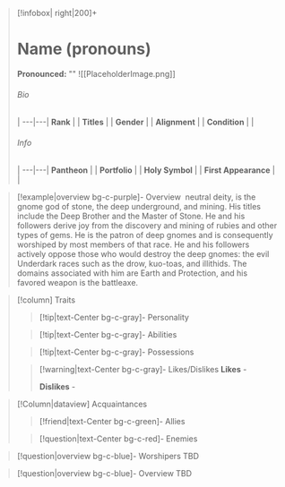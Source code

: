 > [!infobox| right|200]+
> # Name (pronouns)
> **Pronounced:**  ""
> ![[PlaceholderImage.png]]
> ###### Bio
>  |
> ---|---|
> **Rank** |  |
> **Titles** |  |
> **Gender** |  |
> **Alignment** |  |
> **Condition** |  |
> ###### Info
>  |
> ---|---|
> **Pantheon** |  |
> **Portfolio** |  |
> **Holy Symbol** |  |
> **First Appearance** |  |


> [!example|overview bg-c-purple]- Overview 
>  neutral deity, is the gnome god of stone, the deep underground, and mining. His titles include the Deep Brother and the Master of Stone. He and his followers derive joy from the discovery and mining of rubies and other types of gems. He is the patron of deep gnomes and is consequently worshiped by most members of that race. He and his followers actively oppose those who would destroy the deep gnomes: the evil Underdark races such as the drow, kuo-toas, and illithids. The domains associated with him are Earth and Protection, and his favored weapon is the battleaxe.


> [!column] Traits
>> [!tip|text-Center bg-c-gray]- Personality
>>  
>
>
>> [!tip|text-Center bg-c-gray]- Abilities
>> 
>
>
>> [!tip|text-Center bg-c-gray]- Possessions
>> 
>
>
>> [!warning|text-Center bg-c-gray]- Likes/Dislikes
>> **Likes** - 
>>  
>> **Dislikes** - 


> [!Column|dataview] Acquaintances
>> [!friend|text-Center bg-c-green]- Allies
>>   
>
>
>> [!question|text-Center bg-c-red]- Enemies
>>   


> [!question|overview bg-c-blue]- Worshipers
> TBD


> [!question|overview bg-c-blue]- Overview 
> TBD